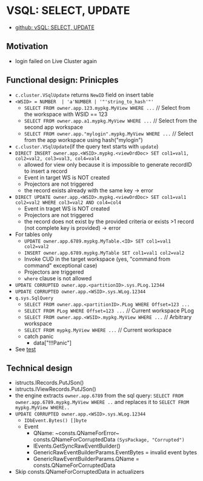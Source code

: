 # VSQL: SELECT, UPDATE

* [github: vSQL: SELECT, UPDATE](https://github.com/voedger/voedger/issues/1811)

## Motivation

- login failed on Live Cluster again

## Functional design: Prinicples

- `c.cluster.VSqlUpdate` returns `NewID` field on insert table
- `<WSID> = NUMBER  | 'a'NUMBER | '"'string_to_hash'"'`
  - `SELECT FROM owner.app.123.mypkg.MyView WHERE ...` // Select from the workspace with WSID == 123
  - `SELECT FROM owner.app.a1.mypkg.MyView WHERE ...` // Select from the second app workspace
  - `SELECT FROM owner.app."mylogin".mypkg.MyView WHERE ...` // Select from the app workspace using hash("mylogin")
- `c.cluster.VSqlUpdate`(if the query text starts with `update`)
- `DIRECT INSERT owner.app.<WSID>.mypkg.<viewOrdDoc> SET col1=val1, col2=val2, col3=val3, col4=val4`
  - allowed for view only because it is impossible to generate recordID to insert a record
  - Event in target WS is NOT created
  - Projectors are not triggered
  - the record exists already with the same key -> error
- `DIRECT UPDATE owner.app.<WSID>.mypkg.<viewOrdDoc> SET col1=val1 col2=val2 WHERE col3=val2 AND col4=col4`
  - Event in traget WS is NOT created
  - Projectors are not triggered
  - the record does not exist by the provided criteria or exists >1 record (not complete key is provided) -> error
- For tables only
  - `UPDATE owner.app.6789.mypkg.MyTable.<ID> SET col1=val1 col2=val2`
  - `INSERT owner.app.6789.mypkg.MyTable SET col1=val1 col2=val2`
  - Invoke CUD in the target workspace (yes, "command from command" exceptional case)
  - Projectors are triggered
  - `where` clause is not allowed
- `UPDATE CORRUPTED owner.app.<partitionID>.sys.PLog.12344`
- `UPDATE CORRUPTED owner.app.<WSID>.sys.WLog.12344` 
- `q.sys.SqlQuery`
  - `SELECT FROM owner.app.<partitionID>.PLog WHERE Offset=123 ...`
  - `SELECT FROM PLog WHERE Offset=123 ...` // Current workspace PLog
  - `SELECT FROM owner.app.<WSID>.mypkg.MyView WHERE ...` // Arbitrary workspace
  - `SELECT FROM mypkg.MyView WHERE ...` // Current workspace
  - catch panic
    - data["!!!Panic"]
- See [test](https://github.com/voedger/voedger/blob/1ccf301409746083bd3bf6ddd24512d7c2ec0721/pkg/sys/it/impl_sqlquery_test.go#L502)


## Technical design 

- istructs.IRecords.PutJSon()
- istructs.IViewRecords.PutJSon()
- the engine extracts `owner.app.6789` from the sql query: `SELECT FROM owner.app.6789.mypkg.MyView WHERE ..` and replaces it to  `SELECT FROM mypkg.MyView WHERE..`
- `UPDATE CORRUPTED owner.app.<WSID>.sys.WLog.12344` 
  - `IDbEvent.Bytes() []byte`
  - Event
    - QName: ~consts.QNameForError~ consts.QNameForCorruptedData `(SysPackage, "Corrupted")`
    - IEvents.GetSyncRawEventBuilder()
    - GenericRawEventBuilderParams.EventBytes = invalid event bytes
    - GenericRawEventBuilderParams.QName = consts.QNameForCorruptedData
- Skip consts.QNameForCorruptedData in actualizers